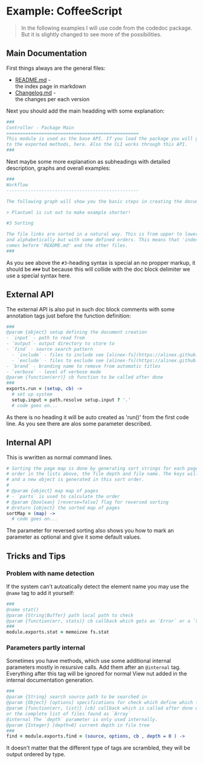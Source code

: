 Example: CoffeeScript
=================================================

> In the following examples I will use code from the codedoc package. But it is slightly
> changed to see more of the possibilities.

Main Documentation
--------------------------------------------------

First things always are the general files:
- [README.md](https://raw.githubusercontent.com/alinex/node-codedoc/master/README.md) - \
  the index page in markdown
- [Changelog.md](https://raw.githubusercontent.com/alinex/node-codedoc/master/Changelog.md) - \
  the changes per each version

Next you should add the main headding with some explanation:

``` coffee
###
Controller - Package Main
=================================================
This module is used as the base API. If you load the package you will get a reference
to the exported methods, here. Also the CLI works through this API.
###
```

Next maybe some more explanation as subheadings with detailed description, graphs and
overall examples:

``` coffee
###
Workflow
-------------------------------------------------

The following graph will show you the basic steps in creating the documentation:

> Plantuml is cut out to make example shorter!

#3 Sorting

The file links are sorted in a natural way. This is from upper to lower directories
and alphabetically but with some defined orders. This means that 'index.*' always
comes before 'README.md' and the other files.
###
```

As you see above the `#3`-heading syntax is special an no propper markup, it should be
`###` but because this will collide with the doc block delimiter we use a special syntax
here.


External API
--------------------------------------------------
The external API is also put in such doc block comments with some annotation tags
just before the function definition:

``` coffee
###
@param {object} setup defining the document creation
- `input` - path to read from
- `òutput`- output directory to store to
- `find` - source search pattern
  - `include` - files to include see [alinex-fs](https://alinex.github.io/node-fs)
  - `exclude` - files to exclude see [alinex-fs](https://alinex.github.io/node-fs)
- `brand` - branding name to remove from automatic titles
- `verbose` - level of verbose mode
@param {function(err)} cb function to be called after done
###
exports.run = (setup, cb) ->
  # set up system
  setup.input = path.resolve setup.input ? '.'
  # code goes on...
```

As there is no heading it will be auto created as 'run()' from the first code line.
As you see there are alos some parameter described.


Internal API
--------------------------------------------------
This is wwritten as normal command lines.

``` coffee
# Sorting the page map is done by generating sort strings for each page from the
# order in the lists above, the file depth and file name. The keys will be sorted
# and a new object is generated in this sort order.
#
# @param {object} map map of pages
# - `parts` is used to calculate the order
# @param {boolean} [reverse=false] flag for reversed sorting
# @return {object} the sorted map of pages
sortMap = (map) ->
  # code goes on...
```

The parameter for reversed sorting also shows you how to mark an parameter as optional
and give it some default values.


Tricks and Tips
--------------------------------------------------

### Problem with name detection

If the system can't autoatically detect the element name you may use the `@name`
tag to add it yourself:

``` coffee
###
@name stat()
@param {String|Buffer} path local path to check
@param {function(err, stats)} cb callback which gets an `Error` or a `Stats` object.
###
module.exports.stat = memoizee fs.stat
```

### Parameters partly internal

Sometimes you have methods, which use some additional internal parameters mostly
in resursive calls. Add them after an `@internal` tag. Everything after this
tag will be ignored for normal View nut added in the internal documentation generation.

``` coffee
###
@param {String} search source path to be searched in
@param {Object} [options] specifications for check which define which files to list
@param {function(err, list)} [cb] callback which is called after done with an `Èrror`
or the complete list of files found as `Àrray`
@internal The `depth` parameter is only used internally.
@param {Integer} [depth=0] current depth in file tree
###
find = module.exports.find = (source, options, cb , depth = 0 ) ->
```

It doesn't matter that the different type of tags are scrambled, they will be output
ordered by type.
